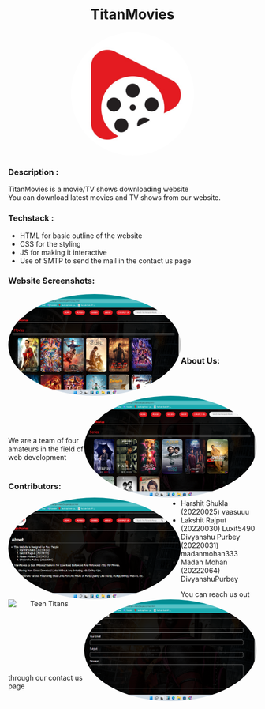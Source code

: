 # <h1 align="center">TitanMovies</h1>
<p align='center'>
<img align='center' alt='TitanMovies' height='250px' width='250px' style="border-radius:100%; " src="Devjam/Images/logo.jpg" >
</p>

### Description :

TitanMovies is a movie/TV shows downloading website<br>
You can download latest movies and TV shows from our website.

### Techstack : 

<ul>
  <li>HTML for basic outline of the website</li>
  <li>CSS for the styling</li>
  <li>JS for making it interactive</li>
  <li>Use of SMTP to send the mail in the contact us page</li>
</ul>

### Website Screenshots:
<img alt='screenshot' height='206px' width='350px' align="left" style="border-radius:100%; display:inline-block;" src="Devjam/Images/Screenshot (16).png" >
<img alt='screenshot' height='206px' width='350px' align="right" style="border-radius:100%; display:inline-block;" src="Devjam/Images/Screenshot (17).png" >
<img alt='screenshot' height='206px' width='350px' align="left" style="border-radius:100%; " src="Devjam/Images/Screenshot (18).png" >
<img alt='screenshot' height='206px' width='350px' align="right" style="border-radius:100%; " src="Devjam/Images/Screenshot (19).png" >
<br>
<br>
<br>
<br>
<br>
<br>

### About Us:

<p align='center''>
<img align='left' alt='Teen Titans' height='150px' width='150px' src="https://www.stoneykins.com/Patterns/product_images/w/310/Teen_Titans_Logo_03_tn__73898_std.png" >
<br>
<br>
<br>
<br>
<br>
<br>
</p>


We are a team of four amateurs in the field of web development<br>
<br>                                    
### Contributors:
<ul>
  <li>Harshit Shukla    (20220025)  vaasuuu        </li>
  <li>Lakshit Rajput    (20220030)  Luxit5490      </li>
  <li>Divyanshu Purbey  (20220031)  madanmohan333  </li>
  <li>Madan Mohan       (20222064)  DivyanshuPurbey</li>
</ul>
                                                                
You can reach us out through our contact us page


